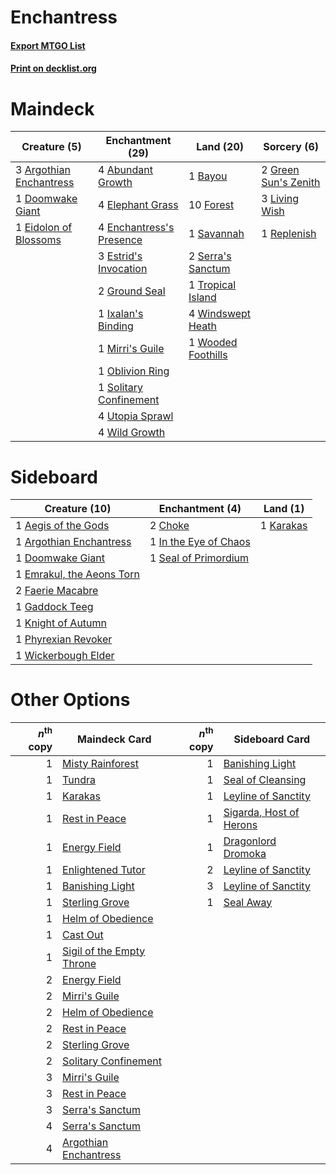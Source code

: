 # Enchantress

#### [Export MTGO List](../collection/Enchantress/Enchantress.txt)
#### [Print on decklist.org](http://decklist.org/?deckmain=4%09Abundant%20Growth%0A3%09Argothian%20Enchantress%0A1%09Bayou%0A1%09Doomwake%20Giant%0A1%09Eidolon%20of%20Blossoms%0A4%09Elephant%20Grass%0A4%09Enchantress's%20Presence%0A3%09Estrid's%20Invocation%0A10%09Forest%0A2%09Green%20Sun's%20Zenith%0A2%09Ground%20Seal%0A1%09Ixalan's%20Binding%0A3%09Living%20Wish%0A1%09Mirri's%20Guile%0A1%09Oblivion%20Ring%0A1%09Replenish%0A1%09Savannah%0A2%09Serra's%20Sanctum%0A1%09Solitary%20Confinement%0A1%09Tropical%20Island%0A4%09Utopia%20Sprawl%0A4%09Wild%20Growth%0A4%09Windswept%20Heath%0A1%09Wooded%20Foothills&deckside=1%09Aegis%20of%20the%20Gods%0A1%09Argothian%20Enchantress%0A2%09Choke%0A1%09Doomwake%20Giant%0A1%09Emrakul,%20the%20Aeons%20Torn%0A2%09Faerie%20Macabre%0A1%09Gaddock%20Teeg%0A1%09In%20the%20Eye%20of%20Chaos%0A1%09Karakas%0A1%09Knight%20of%20Autumn%0A1%09Phyrexian%20Revoker%0A1%09Seal%20of%20Primordium%0A1%09Wickerbough%20Elder)
# Maindeck

|                                           Creature (5)                                           |                                         Enchantment (29)                                          |                                          Land (20)                                          |                                          Sorcery (6)                                          |
|--------------------------------------------------------------------------------------------------|---------------------------------------------------------------------------------------------------|---------------------------------------------------------------------------------------------|-----------------------------------------------------------------------------------------------|
|3 [Argothian Enchantress](http://gatherer.wizards.com/Pages/Card/Details.aspx?multiverseid=413700)|4 [Abundant Growth](http://gatherer.wizards.com/Pages/Card/Details.aspx?multiverseid=413698)       |1 [Bayou](http://gatherer.wizards.com/Pages/Card/Details.aspx?multiverseid=382860)           |2 [Green Sun's Zenith](http://gatherer.wizards.com/Pages/Card/Details.aspx?multiverseid=413711)|
|1 [Doomwake Giant](http://gatherer.wizards.com/Pages/Card/Details.aspx?multiverseid=405203)       |4 [Elephant Grass](http://gatherer.wizards.com/Pages/Card/Details.aspx?multiverseid=3661)          |10 [Forest](http://gatherer.wizards.com/Pages/Card/Details.aspx?multiverseid=439605)         |3 [Living Wish](http://gatherer.wizards.com/Pages/Card/Details.aspx?multiverseid=442168)       |
|1 [Eidolon of Blossoms](http://gatherer.wizards.com/Pages/Card/Details.aspx?multiverseid=451095)  |4 [Enchantress's Presence](http://gatherer.wizards.com/Pages/Card/Details.aspx?multiverseid=451096)|1 [Savannah](http://gatherer.wizards.com/Pages/Card/Details.aspx?multiverseid=383079)        |1 [Replenish](http://gatherer.wizards.com/Pages/Card/Details.aspx?multiverseid=15143)          |
|                                                                                                  |3 [Estrid's Invocation](http://gatherer.wizards.com/Pages/Card/Details.aspx?multiverseid=450609)   |2 [Serra's Sanctum](http://gatherer.wizards.com/Pages/Card/Details.aspx?multiverseid=9674)   |                                                                                               |
|                                                                                                  |2 [Ground Seal](http://gatherer.wizards.com/Pages/Card/Details.aspx?multiverseid=451104)           |1 [Tropical Island](http://gatherer.wizards.com/Pages/Card/Details.aspx?multiverseid=383138) |                                                                                               |
|                                                                                                  |1 [Ixalan's Binding](http://gatherer.wizards.com/Pages/Card/Details.aspx?multiverseid=435168)      |4 [Windswept Heath](http://gatherer.wizards.com/Pages/Card/Details.aspx?multiverseid=405115) |                                                                                               |
|                                                                                                  |1 [Mirri's Guile](http://gatherer.wizards.com/Pages/Card/Details.aspx?multiverseid=4770)           |1 [Wooded Foothills](http://gatherer.wizards.com/Pages/Card/Details.aspx?multiverseid=405116)|                                                                                               |
|                                                                                                  |1 [Oblivion Ring](http://gatherer.wizards.com/Pages/Card/Details.aspx?multiverseid=205396)         |                                                                                             |                                                                                               |
|                                                                                                  |1 [Solitary Confinement](http://gatherer.wizards.com/Pages/Card/Details.aspx?multiverseid=34769)   |                                                                                             |                                                                                               |
|                                                                                                  |4 [Utopia Sprawl](http://gatherer.wizards.com/Pages/Card/Details.aspx?multiverseid=442181)         |                                                                                             |                                                                                               |
|                                                                                                  |4 [Wild Growth](http://gatherer.wizards.com/Pages/Card/Details.aspx?multiverseid=451120)           |                                                                                             |                                                                                               |


# Sideboard

|                                           Creature (10)                                            |                                        Enchantment (4)                                         |                                      Land (1)                                      |
|----------------------------------------------------------------------------------------------------|------------------------------------------------------------------------------------------------|------------------------------------------------------------------------------------|
|1 [Aegis of the Gods](http://gatherer.wizards.com/Pages/Card/Details.aspx?multiverseid=380364)      |2 [Choke](http://gatherer.wizards.com/Pages/Card/Details.aspx?multiverseid=430685)              |1 [Karakas](http://gatherer.wizards.com/Pages/Card/Details.aspx?multiverseid=201198)|
|1 [Argothian Enchantress](http://gatherer.wizards.com/Pages/Card/Details.aspx?multiverseid=413700)  |1 [In the Eye of Chaos](http://gatherer.wizards.com/Pages/Card/Details.aspx?multiverseid=202410)|                                                                                    |
|1 [Doomwake Giant](http://gatherer.wizards.com/Pages/Card/Details.aspx?multiverseid=405203)         |1 [Seal of Primordium](http://gatherer.wizards.com/Pages/Card/Details.aspx?multiverseid=425960) |                                                                                    |
|1 [Emrakul, the Aeons Torn](http://gatherer.wizards.com/Pages/Card/Details.aspx?multiverseid=397905)|                                                                                                |                                                                                    |
|2 [Faerie Macabre](http://gatherer.wizards.com/Pages/Card/Details.aspx?multiverseid=370410)         |                                                                                                |                                                                                    |
|1 [Gaddock Teeg](http://gatherer.wizards.com/Pages/Card/Details.aspx?multiverseid=140188)           |                                                                                                |                                                                                    |
|1 [Knight of Autumn](http://gatherer.wizards.com/Pages/Card/Details.aspx?multiverseid=452933)       |                                                                                                |                                                                                    |
|1 [Phyrexian Revoker](http://gatherer.wizards.com/Pages/Card/Details.aspx?multiverseid=220589)      |                                                                                                |                                                                                    |
|1 [Wickerbough Elder](http://gatherer.wizards.com/Pages/Card/Details.aspx?multiverseid=220575)      |                                                                                                |                                                                                    |


# Other Options

|*n*<sup>th</sup> copy|                                           Maindeck Card                                            |*n*<sup>th</sup> copy|                                          Sideboard Card                                          |
|--------------------:|----------------------------------------------------------------------------------------------------|--------------------:|--------------------------------------------------------------------------------------------------|
|                    1|[Misty Rainforest](http://gatherer.wizards.com/Pages/Card/Details.aspx?multiverseid=426065)         |                    1|[Banishing Light](http://gatherer.wizards.com/Pages/Card/Details.aspx?multiverseid=446754)        |
|                    1|[Tundra](http://gatherer.wizards.com/Pages/Card/Details.aspx?multiverseid=383139)                   |                    1|[Seal of Cleansing](http://gatherer.wizards.com/Pages/Card/Details.aspx?multiverseid=383085)      |
|                    1|[Karakas](http://gatherer.wizards.com/Pages/Card/Details.aspx?multiverseid=201198)                  |                    1|[Leyline of Sanctity](http://gatherer.wizards.com/Pages/Card/Details.aspx?multiverseid=397677)    |
|                    1|[Rest in Peace](http://gatherer.wizards.com/Pages/Card/Details.aspx?multiverseid=442021)            |                    1|[Sigarda, Host of Herons](http://gatherer.wizards.com/Pages/Card/Details.aspx?multiverseid=240033)|
|                    1|[Energy Field](http://gatherer.wizards.com/Pages/Card/Details.aspx?multiverseid=10421)              |                    1|[Dragonlord Dromoka](http://gatherer.wizards.com/Pages/Card/Details.aspx?multiverseid=394547)     |
|                    1|[Enlightened Tutor](http://gatherer.wizards.com/Pages/Card/Details.aspx?multiverseid=413551)        |                    2|[Leyline of Sanctity](http://gatherer.wizards.com/Pages/Card/Details.aspx?multiverseid=397677)    |
|                    1|[Banishing Light](http://gatherer.wizards.com/Pages/Card/Details.aspx?multiverseid=446754)          |                    3|[Leyline of Sanctity](http://gatherer.wizards.com/Pages/Card/Details.aspx?multiverseid=397677)    |
|                    1|[Sterling Grove](http://gatherer.wizards.com/Pages/Card/Details.aspx?multiverseid=23181)            |                    1|[Seal Away](http://gatherer.wizards.com/Pages/Card/Details.aspx?multiverseid=442919)              |
|                    1|[Helm of Obedience](http://gatherer.wizards.com/Pages/Card/Details.aspx?multiverseid=184550)        |                     |                                                                                                  |
|                    1|[Cast Out](http://gatherer.wizards.com/Pages/Card/Details.aspx?multiverseid=426710)                 |                     |                                                                                                  |
|                    1|[Sigil of the Empty Throne](http://gatherer.wizards.com/Pages/Card/Details.aspx?multiverseid=423436)|                     |                                                                                                  |
|                    2|[Energy Field](http://gatherer.wizards.com/Pages/Card/Details.aspx?multiverseid=10421)              |                     |                                                                                                  |
|                    2|[Mirri's Guile](http://gatherer.wizards.com/Pages/Card/Details.aspx?multiverseid=4770)              |                     |                                                                                                  |
|                    2|[Helm of Obedience](http://gatherer.wizards.com/Pages/Card/Details.aspx?multiverseid=184550)        |                     |                                                                                                  |
|                    2|[Rest in Peace](http://gatherer.wizards.com/Pages/Card/Details.aspx?multiverseid=442021)            |                     |                                                                                                  |
|                    2|[Sterling Grove](http://gatherer.wizards.com/Pages/Card/Details.aspx?multiverseid=23181)            |                     |                                                                                                  |
|                    2|[Solitary Confinement](http://gatherer.wizards.com/Pages/Card/Details.aspx?multiverseid=34769)      |                     |                                                                                                  |
|                    3|[Mirri's Guile](http://gatherer.wizards.com/Pages/Card/Details.aspx?multiverseid=4770)              |                     |                                                                                                  |
|                    3|[Rest in Peace](http://gatherer.wizards.com/Pages/Card/Details.aspx?multiverseid=442021)            |                     |                                                                                                  |
|                    3|[Serra's Sanctum](http://gatherer.wizards.com/Pages/Card/Details.aspx?multiverseid=9674)            |                     |                                                                                                  |
|                    4|[Serra's Sanctum](http://gatherer.wizards.com/Pages/Card/Details.aspx?multiverseid=9674)            |                     |                                                                                                  |
|                    4|[Argothian Enchantress](http://gatherer.wizards.com/Pages/Card/Details.aspx?multiverseid=413700)    |                     |                                                                                                  |

